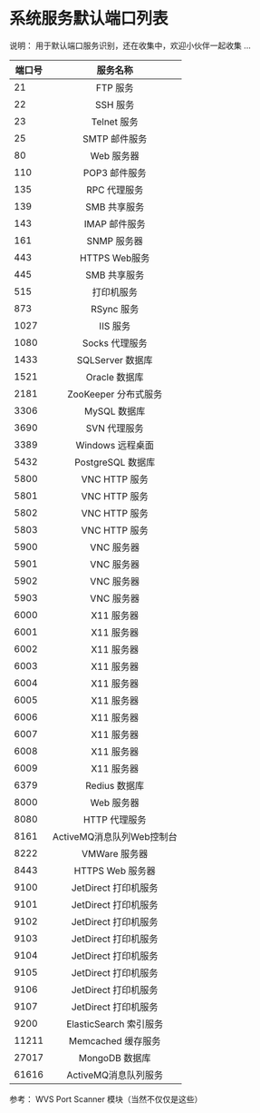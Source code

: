 # 系统服务默认端口列表

说明： 用于默认端口服务识别，还在收集中，欢迎小伙伴一起收集 ...

| 端口号 | 服务名称           | 
| ------------- |:-------------:|
|21|FTP 服务|
|22|SSH 服务|
|23|Telnet 服务|
|25|SMTP 邮件服务 |
|80 |Web 服务器|
|110|POP3 邮件服务|
|135|RPC 代理服务|
|139|SMB 共享服务|
|143|IMAP 邮件服务|
|161|SNMP 服务器|
|443|HTTPS Web服务|
|445|SMB 共享服务|
|515|打印机服务|
|873|RSync 服务|
|1027|IIS 服务|
|1080|Socks 代理服务|
|1433|SQLServer 数据库|
|1521| Oracle 数据库|
|2181|ZooKeeper 分布式服务|
|3306|MySQL 数据库|
|3690|SVN 代理服务|
|3389|Windows 远程桌面|
|5432| PostgreSQL 数据库|
|5800|VNC HTTP 服务|
|5801|VNC HTTP 服务|
|5802|VNC HTTP 服务|
|5803|VNC HTTP 服务|
|5900|VNC 服务器|
|5901|VNC 服务器|
|5902|VNC 服务器|
|5903|VNC 服务器|
|6000|X11 服务器|
|6001|X11 服务器|
|6002|X11 服务器|
|6003|X11 服务器|
|6004|X11 服务器|
|6005|X11 服务器|
|6006|X11 服务器|
|6007|X11 服务器|
|6008|X11 服务器|
|6009|X11 服务器|
|6379| Redius 数据库|
|8000|Web 服务器|
|8080|HTTP 代理服务|
|8161|ActiveMQ消息队列Web控制台|
|8222|VMWare 服务器|
|8443|HTTPS Web 服务器|
|9100|JetDirect 打印机服务|
|9101|JetDirect 打印机服务|
|9102|JetDirect 打印机服务|
|9103|JetDirect 打印机服务|
|9104|JetDirect 打印机服务|
|9105|JetDirect 打印机服务|
|9106|JetDirect 打印机服务|
|9107|JetDirect 打印机服务|
|9200|ElasticSearch 索引服务|
|11211|Memcached 缓存服务|
|27017| MongoDB 数据库|
|61616|ActiveMQ消息队列服务|

参考： WVS Port Scanner 模块（当然不仅仅是这些）
